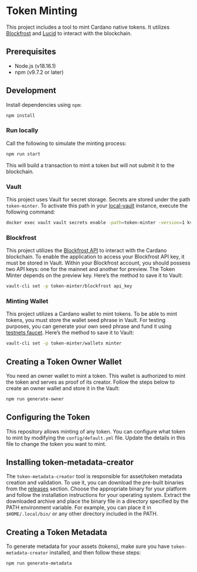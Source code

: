 # Token Minting

This project includes a tool to mint Cardano native tokens. It utilizes
[Blockfrost](https://blockfrost.io/) and
[Lucid](https://lucid.spacebudz.io/) to interact with the blockchain.

## Prerequisites

  - Node.js (v18.16.1)
  - npm (v9.7.2 or later)

## Development

Install dependencies using `npm`:

``` bash
npm install
```

### Run locally

Call the following to simulate the minting process:

``` bash
npm run start
```

This will build a transaction to mint a token but will not submit it to
the blockchain.

### Vault

This project uses Vault for secret storage. Secrets are stored under the
path `token-minter`. To activate this path in your
[local-vault](https://github.com/MynthAI/local-vault) instance, execute
the following command:

``` bash
docker exec vault vault secrets enable -path=token-minter -version=1 kv
```

### Blockfrost

This project utilizes the [Blockfrost API](https://blockfrost.dev/) to
interact with the Cardano blockchain. To enable the application to
access your Blockfrost API key, it must be stored in Vault. Within your
Blockfrost account, you should possess two API keys: one for the mainnet
and another for preview. The Token Minter depends on the preview key.
Here’s the method to save it to Vault:

``` bash
vault-cli set -p token-minter/blockfrost api_key
```

### Minting Wallet

This project utilizes a Cardano wallet to mint tokens. To be able to
mint tokens, you must store the wallet seed phrase in Vault. For testing
purposes, you can generate your own seed phrase and fund it using
[testnets
faucet](https://docs.cardano.org/cardano-testnet/tools/faucet/). Here’s
the method to save it to Vault:

``` bash
vault-cli set -p token-minter/wallets minter
```

## Creating a Token Owner Wallet

You need an owner wallet to mint a token. This wallet is authorized to
mint the token and serves as proof of its creator. Follow the steps
below to create an owner wallet and store it in the Vault:

``` bash
npm run generate-owner
```

## Configuring the Token

This repository allows minting of any token. You can configure what
token to mint by modifying the `config/default.yml` file. Update the
details in this file to change the token you want to mint.

## Installing token-metadata-creator

The `token-metadata-creator` tool is responsible for asset/token metadata creation and validation. To use it, you can download the pre-built binaries from the [releases](https://github.com/input-output-hk/offchain-metadata-tools#pre-built-binaries) section. Choose the appropriate binary for your platform and follow the installation instructions for your operating system. Extract the downloaded archive and place the binary file in a directory specified by the PATH environment variable. For example, you can place it in `$HOME/.local/bin/` or any other directory included in the PATH.

## Creating a Token Metadata

To generate metadata for your assets (tokens), make sure you have `token-metadata-creator` installed, and then follow these steps:


``` bash
npm run generate-metadata
```